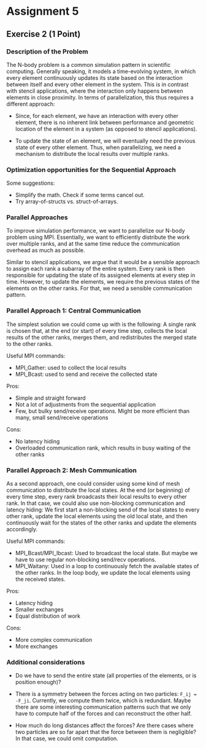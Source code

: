 # Assignment 5

## Exercise 2 (1 Point)

### Description of the Problem

The N-body problem is a common simulation pattern in scientific computing. Generally speaking, it models a time-evolving system, in which every element continuously updates its state based on the interaction between itself and every other element in the system. This is in contrast with stencil applications, where the interaction only happens between elements in close proximity. In terms of parallelization, this thus requires a different approach:

* Since, for each element, we have an interaction with every other element, there is no inherent link between performance and geometric location of the element in a system (as opposed to stencil applications).

* To update the state of an element, we will eventually need the previous state of every other element. Thus, when parallelizing, we need a mechanism to distribute the local results over multiple ranks.

### Optimization opportunities for the Sequential Approach

Some suggestions:

* Simplify the math. Check if some terms cancel out.
* Try array-of-structs vs. struct-of-arrays.

### Parallel Approaches

To improve simulation performance, we want to parallelize our N-body problem using MPI. Essentially, we want to efficiently distribute the work over multiple ranks, and at the same time reduce the communication overhead as much as possible.

Similar to stencil applications, we argue that it would be a sensible approach to assign each rank a subarray of the entire system.  Every rank is then responsible for updating the state of its assigned elements at every step in time. However, to update the elements, we require the previous states of the elements on the other ranks. For that, we need a sensible communication pattern.

### Parallel Approach 1: Central Communication

The simplest solution we could come up with is the following: A single rank is chosen that, at the end (or start) of every time step, collects the local results of the other ranks, merges them, and redistributes the merged state to the other ranks.

Useful MPI commands:

* MPI_Gather: used to collect the local results
* MPI_Bcast: used to send and receive the collected state

Pros:

* Simple and straight forward
* Not a lot of adjustments from the sequential application
* Few, but bulky send/receive operations. Might be more efficient than many, small send/receive operations

Cons:

* No latency hiding
* Overloaded communication rank, which results in busy waiting of the other ranks

### Parallel Approach 2: Mesh Communication

As a second approach, one could consider using some kind of mesh communication to distribute the local states. At the end (or beginning) of every time step, every rank broadcasts their local results to every other rank. In that case, we could also use non-blocking communication and latency hiding: We first start a non-blocking send of the local states to every other rank, update the local elements using the old local state, and then continuously wait for the states of the other ranks and update the elements accordingly.

Useful MPI commands:

* MPI_Bcast/MPI_Ibcast: Used to broadcast the local state. But maybe we have to use regular non-blocking send/recv operations.
* MPI_Waitany: Used in a loop to continuously fetch the available states of the other ranks. In the loop body, we update the local elements using the received states.

Pros:

* Latency hiding
* Smaller exchanges
* Equal distribution of work

Cons:

* More complex communication
* More exchanges

### Additional considerations

* Do we have to send the entire state (all properties of the elements, or is position enough)?
  
* There is a symmetry between the forces acting on two particles: `F_ij = -F_ji`. Currently, we compute them twice, which is redundant. Maybe there are some interesting communication patterns such that we only have to compute half of the forces and can reconstruct the other half.

* How much do long distances affect the forces? Are there cases where two particles are so far apart that the force between them is negligible? In that case, we could omit computation.
